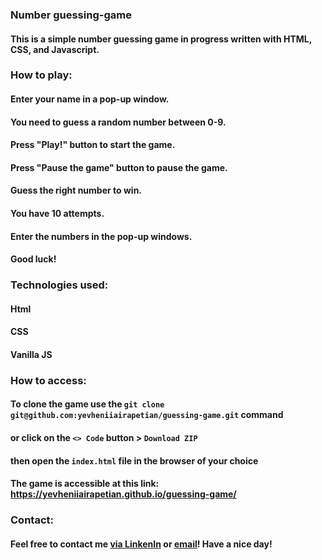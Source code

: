 ### Number guessing-game
#### This is a simple number guessing game in progress written with HTML, CSS, and Javascript.
### How to play:
#### Enter your name in a pop-up window.
#### You need to guess a random number between 0-9.
#### Press "Play!" button to start the game.
#### Press "Pause the game" button to pause the game.
#### Guess the right number to win.
#### You have 10 attempts.
#### Enter the numbers in the pop-up windows.
#### Good luck!
### Technologies used:
#### Html
#### CSS
#### Vanilla JS
### How to access:
#### To clone the game use the `git clone git@github.com:yevheniiairapetian/guessing-game.git` command
#### or click on the `<> Code` button > `Download ZIP`
#### then open the `index.html` file in the browser of your choice
#### The game is accessible at this link: https://yevheniiairapetian.github.io/guessing-game/
### Contact:
#### Feel free to contact me [via LinkenIn](https://www.linkedin.com/in/yevhenii-airapetian/) or [email](mailto:sonkozhenia11@gmail.com)! Have a nice day!
